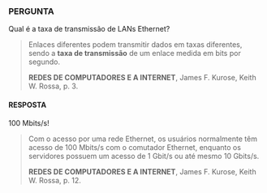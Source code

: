 ### PERGUNTA

Qual é a taxa de transmissão de LANs Ethernet?

> Enlaces diferentes podem transmitir dados em taxas diferentes, sendo a **taxa de transmissão** de um enlace medida em bits por segundo.
>
> **REDES DE COMPUTADORES E A INTERNET**, James F. Kurose, Keith W. Rossa, p. 3.

#### RESPOSTA

100 Mbits/s!
 
>  Com o acesso por uma rede Ethernet, os usuários normalmente têm acesso de 100 Mbits/s com o comutador Ethernet, enquanto os servidores possuem um acesso de 1 Gbit/s ou até mesmo 10 Gbits/s.
>
> **REDES DE COMPUTADORES E A INTERNET**, James F. Kurose, Keith W. Rossa, p. 12.
